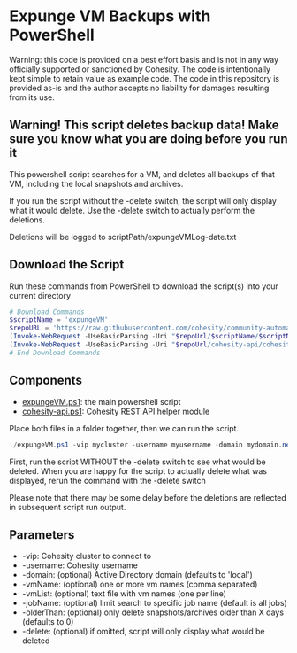 # Expunge VM Backups with PowerShell

Warning: this code is provided on a best effort basis and is not in any way officially supported or sanctioned by Cohesity. The code is intentionally kept simple to retain value as example code. The code in this repository is provided as-is and the author accepts no liability for damages resulting from its use.

## Warning! This script deletes backup data! Make sure you know what you are doing before you run it

This powershell script searches for a VM, and deletes all backups of that VM, including the local snapshots and archives.

If you run the script without the -delete switch, the script will only display what it would delete. Use the -delete switch to actually perform the deletions.

Deletions will be logged to scriptPath/expungeVMLog-date.txt

## Download the Script

Run these commands from PowerShell to download the script(s) into your current directory

```powershell
# Download Commands
$scriptName = 'expungeVM'
$repoURL = 'https://raw.githubusercontent.com/cohesity/community-automation-samples/main/powershell'
(Invoke-WebRequest -UseBasicParsing -Uri "$repoUrl/$scriptName/$scriptName.ps1").content | Out-File "$scriptName.ps1"; (Get-Content "$scriptName.ps1") | Set-Content "$scriptName.ps1"
(Invoke-WebRequest -UseBasicParsing -Uri "$repoUrl/cohesity-api/cohesity-api.ps1").content | Out-File cohesity-api.ps1; (Get-Content cohesity-api.ps1) | Set-Content cohesity-api.ps1
# End Download Commands
```

## Components

* [expungeVM.ps1](https://raw.githubusercontent.com/cohesity/community-automation-samples/main/powershell/expungeVM/expungeVM.ps1): the main powershell script
* [cohesity-api.ps1](https://raw.githubusercontent.com/cohesity/community-automation-samples/main/powershell/cohesity-api/cohesity-api.ps1): Cohesity REST API helper module

Place both files in a folder together, then we can run the script.

```powershell
./expungeVM.ps1 -vip mycluster -username myusername -domain mydomain.net -vmName myvm
```

First, run the script WITHOUT the -delete switch to see what would be deleted. When you are happy for the script to actually delete what was displayed, rerun the command with the -delete switch

Please note that there may be some delay before the deletions are reflected in subsequent script run output.

## Parameters

* -vip: Cohesity cluster to connect to
* -username: Cohesity username
* -domain: (optional) Active Directory domain (defaults to 'local')
* -vmName: (optional) one or more vm names (comma separated)
* -vmList: (optional) text file with vm names (one per line)
* -jobName: (optional) limit search to specific job name (default is all jobs)
* -olderThan: (optional) only delete snapshots/archives older than X days (defaults to 0)
* -delete: (optional) if omitted, script will only display what would be deleted
